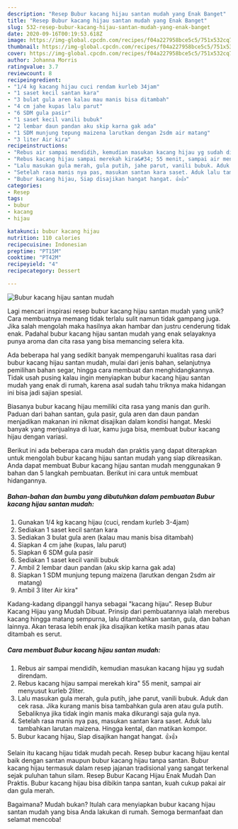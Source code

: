 ```yaml
---
description: "Resep Bubur kacang hijau santan mudah yang Enak Banget"
title: "Resep Bubur kacang hijau santan mudah yang Enak Banget"
slug: 532-resep-bubur-kacang-hijau-santan-mudah-yang-enak-banget
date: 2020-09-16T00:19:53.618Z
image: https://img-global.cpcdn.com/recipes/f04a227958bce5c5/751x532cq70/bubur-kacang-hijau-santan-mudah-foto-resep-utama.jpg
thumbnail: https://img-global.cpcdn.com/recipes/f04a227958bce5c5/751x532cq70/bubur-kacang-hijau-santan-mudah-foto-resep-utama.jpg
cover: https://img-global.cpcdn.com/recipes/f04a227958bce5c5/751x532cq70/bubur-kacang-hijau-santan-mudah-foto-resep-utama.jpg
author: Johanna Morris
ratingvalue: 3.7
reviewcount: 8
recipeingredient:
- "1/4 kg kacang hijau cuci rendam kurleb 34jam"
- "1 saset kecil santan kara"
- "3 bulat gula aren kalau mau manis bisa ditambah"
- "4 cm jahe kupas lalu parut"
- "6 SDM gula pasir"
- "1 saset kecil vanili bubuk"
- "2 lembar daun pandan aku skip karna gak ada"
- "1 SDM munjung tepung maizena larutkan dengan 2sdm air matang"
- "3 liter Air kira"
recipeinstructions:
- "Rebus air sampai mendidih, kemudian masukan kacang hijau yg sudah direndam."
- "Rebus kacang hijau sampai merekah kira&#34; 55 menit, sampai air menyusut kurleb 2liter."
- "Lalu masukan gula merah, gula putih, jahe parut, vanili bubuk. Aduk dan cek rasa. Jika kurang manis bisa tambahkan gula aren atau gula putih. Sebaliknya jika tidak ingin manis maka dikurangi saja gula nya."
- "Setelah rasa manis nya pas, masukan santan kara saset. Aduk lalu tambahkan larutan maizena. Hingga kental, dan matikan kompor."
- "Bubur kacang hijau, Siap disajikan hangat hangat. 👍👍"
categories:
- Resep
tags:
- bubur
- kacang
- hijau

katakunci: bubur kacang hijau 
nutrition: 110 calories
recipecuisine: Indonesian
preptime: "PT15M"
cooktime: "PT42M"
recipeyield: "4"
recipecategory: Dessert

---
```



![Bubur kacang hijau santan mudah](https://img-global.cpcdn.com/recipes/f04a227958bce5c5/751x532cq70/bubur-kacang-hijau-santan-mudah-foto-resep-utama.jpg)

Lagi mencari inspirasi resep bubur kacang hijau santan mudah yang unik? Cara membuatnya memang tidak terlalu sulit namun tidak gampang juga. Jika salah mengolah maka hasilnya akan hambar dan justru cenderung tidak enak. Padahal bubur kacang hijau santan mudah yang enak selayaknya punya aroma dan cita rasa yang bisa memancing selera kita.

Ada beberapa hal yang sedikit banyak mempengaruhi kualitas rasa dari bubur kacang hijau santan mudah, mulai dari jenis bahan, selanjutnya pemilihan bahan segar, hingga cara membuat dan menghidangkannya. Tidak usah pusing kalau ingin menyiapkan bubur kacang hijau santan mudah yang enak di rumah, karena asal sudah tahu triknya maka hidangan ini bisa jadi sajian spesial.

Biasanya bubur kacang hijau memiliki cita rasa yang manis dan gurih. Paduan dari bahan santan, gula pasir, gula aren dan daun pandan menjadikan makanan ini nikmat disajikan dalam kondisi hangat. Meski banyak yang menjualnya di luar, kamu juga bisa, membuat bubur kacang hijau dengan variasi.


Berikut ini ada beberapa cara mudah dan praktis yang dapat diterapkan untuk mengolah bubur kacang hijau santan mudah yang siap dikreasikan. Anda dapat membuat Bubur kacang hijau santan mudah menggunakan 9 bahan dan 5 langkah pembuatan. Berikut ini cara untuk membuat hidangannya.

<!--inarticleads1-->

##### Bahan-bahan dan bumbu yang dibutuhkan dalam pembuatan Bubur kacang hijau santan mudah:

1. Gunakan 1/4 kg kacang hijau (cuci, rendam kurleb 3-4jam)
1. Sediakan 1 saset kecil santan kara
1. Sediakan 3 bulat gula aren (kalau mau manis bisa ditambah)
1. Siapkan 4 cm jahe (kupas, lalu parut)
1. Siapkan 6 SDM gula pasir
1. Sediakan 1 saset kecil vanili bubuk
1. Ambil 2 lembar daun pandan (aku skip karna gak ada)
1. Siapkan 1 SDM munjung tepung maizena (larutkan dengan 2sdm air matang)
1. Ambil 3 liter Air kira&#34;


Kadang-kadang dipanggil hanya sebagai &#34;kacang hijau&#34;. Resep Bubur Kacang Hijau yang Mudah Dibuat. Prinsip dari pembuatannya ialah merebus kacang hingga matang sempurna, lalu ditambahkan santan, gula, dan bahan lainnya. Akan terasa lebih enak jika disajikan ketika masih panas atau ditambah es serut. 

<!--inarticleads2-->

##### Cara membuat Bubur kacang hijau santan mudah:

1. Rebus air sampai mendidih, kemudian masukan kacang hijau yg sudah direndam.
1. Rebus kacang hijau sampai merekah kira&#34; 55 menit, sampai air menyusut kurleb 2liter.
1. Lalu masukan gula merah, gula putih, jahe parut, vanili bubuk. Aduk dan cek rasa. Jika kurang manis bisa tambahkan gula aren atau gula putih. Sebaliknya jika tidak ingin manis maka dikurangi saja gula nya.
1. Setelah rasa manis nya pas, masukan santan kara saset. Aduk lalu tambahkan larutan maizena. Hingga kental, dan matikan kompor.
1. Bubur kacang hijau, Siap disajikan hangat hangat. 👍👍


Selain itu kacang hijau tidak mudah pecah. Resep bubur kacang hijau kental baik dengan santan maupun bubur kacang hijau tanpa santan. Bubur kacang hijau termasuk dalam resep jajanan tradisional yang sangat terkenal sejak puluhan tahun silam. Resep Bubur Kacang Hijau Enak Mudah Dan Praktis. Bubur kacang hijau bisa dibikin tanpa santan, kuah cukup pakai air dan gula merah. 

Bagaimana? Mudah bukan? Itulah cara menyiapkan bubur kacang hijau santan mudah yang bisa Anda lakukan di rumah. Semoga bermanfaat dan selamat mencoba!
